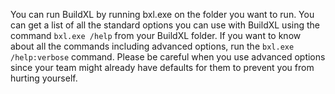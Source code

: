 You can run BuildXL by running bxl.exe on the folder you want to run. You can get a list of all the standard options you can use with BuildXL using the command ```bxl.exe /help``` from your BuildXL folder. If you want to know about all the commands including advanced options, run the  ```bxl.exe /help:verbose``` command. Please be careful when you use advanced options since your team might already have defaults for them to prevent you from hurting yourself. 